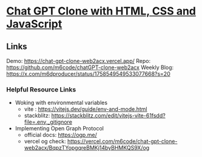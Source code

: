 # [Chat GPT Clone with HTML, CSS and JavaScript](https://www.youtube.com/watch?v=atKtG29iroY)
## Links
Demo: https://chat-gpt-clone-web2acx.vercel.app/
Repo: https://github.com/m6code/chatGPT-clone-web2acx
Weekly Blog: https://x.com/m6dproducer/status/1758549549533077668?s=20

### Helpful Resource Links
- Woking with environmental variables 
  - vite : https://vitejs.dev/guide/env-and-mode.html
  - stackblitz: https://stackblitz.com/edit/vitejs-vite-61fsdd?file=.env,_gitignore
- Implementing Open Graph Protocol
  - official docs: https://ogp.me/
  - vercel og check: https://vercel.com/m6code/chat-gpt-clone-web2acx/BqpzTYopgqreBMKj14byBHMKQS9X/og
